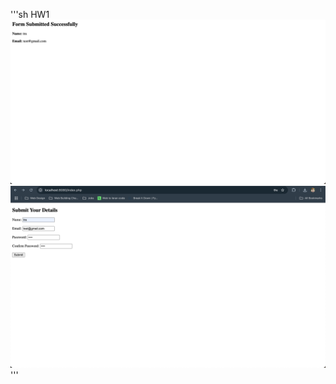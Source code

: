 '''sh
HW1
![alt text](<Screenshot 2025-05-21 at 19.45.54.png>) ![alt text](<Screenshot 2025-05-21 at 19.45.44.png>)
'''
